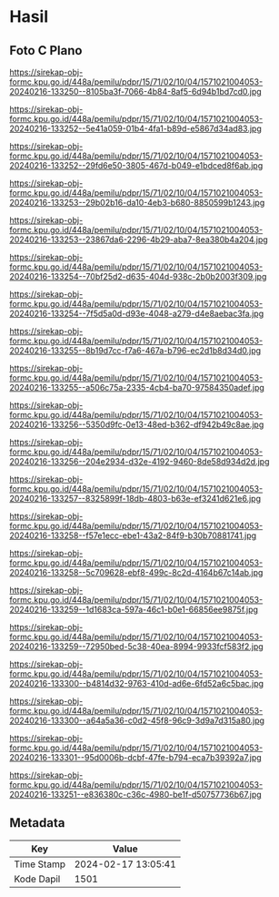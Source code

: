 # Hasil

## Foto C Plano

https://sirekap-obj-formc.kpu.go.id/448a/pemilu/pdpr/15/71/02/10/04/1571021004053-20240216-133250--8105ba3f-7066-4b84-8af5-6d94b1bd7cd0.jpg

https://sirekap-obj-formc.kpu.go.id/448a/pemilu/pdpr/15/71/02/10/04/1571021004053-20240216-133252--5e41a059-01b4-4fa1-b89d-e5867d34ad83.jpg

https://sirekap-obj-formc.kpu.go.id/448a/pemilu/pdpr/15/71/02/10/04/1571021004053-20240216-133252--29fd6e50-3805-467d-b049-e1bdced8f6ab.jpg

https://sirekap-obj-formc.kpu.go.id/448a/pemilu/pdpr/15/71/02/10/04/1571021004053-20240216-133253--29b02b16-da10-4eb3-b680-8850599b1243.jpg

https://sirekap-obj-formc.kpu.go.id/448a/pemilu/pdpr/15/71/02/10/04/1571021004053-20240216-133253--23867da6-2296-4b29-aba7-8ea380b4a204.jpg

https://sirekap-obj-formc.kpu.go.id/448a/pemilu/pdpr/15/71/02/10/04/1571021004053-20240216-133254--70bf25d2-d635-404d-938c-2b0b2003f309.jpg

https://sirekap-obj-formc.kpu.go.id/448a/pemilu/pdpr/15/71/02/10/04/1571021004053-20240216-133254--7f5d5a0d-d93e-4048-a279-d4e8aebac3fa.jpg

https://sirekap-obj-formc.kpu.go.id/448a/pemilu/pdpr/15/71/02/10/04/1571021004053-20240216-133255--8b19d7cc-f7a6-467a-b796-ec2d1b8d34d0.jpg

https://sirekap-obj-formc.kpu.go.id/448a/pemilu/pdpr/15/71/02/10/04/1571021004053-20240216-133255--a506c75a-2335-4cb4-ba70-97584350adef.jpg

https://sirekap-obj-formc.kpu.go.id/448a/pemilu/pdpr/15/71/02/10/04/1571021004053-20240216-133256--5350d9fc-0e13-48ed-b362-df942b49c8ae.jpg

https://sirekap-obj-formc.kpu.go.id/448a/pemilu/pdpr/15/71/02/10/04/1571021004053-20240216-133256--204e2934-d32e-4192-9460-8de58d934d2d.jpg

https://sirekap-obj-formc.kpu.go.id/448a/pemilu/pdpr/15/71/02/10/04/1571021004053-20240216-133257--8325899f-18db-4803-b63e-ef3241d621e6.jpg

https://sirekap-obj-formc.kpu.go.id/448a/pemilu/pdpr/15/71/02/10/04/1571021004053-20240216-133258--f57e1ecc-ebe1-43a2-84f9-b30b70881741.jpg

https://sirekap-obj-formc.kpu.go.id/448a/pemilu/pdpr/15/71/02/10/04/1571021004053-20240216-133258--5c709628-ebf8-499c-8c2d-4164b67c14ab.jpg

https://sirekap-obj-formc.kpu.go.id/448a/pemilu/pdpr/15/71/02/10/04/1571021004053-20240216-133259--1d1683ca-597a-46c1-b0e1-66856ee9875f.jpg

https://sirekap-obj-formc.kpu.go.id/448a/pemilu/pdpr/15/71/02/10/04/1571021004053-20240216-133259--72950bed-5c38-40ea-8994-9933fcf583f2.jpg

https://sirekap-obj-formc.kpu.go.id/448a/pemilu/pdpr/15/71/02/10/04/1571021004053-20240216-133300--b4814d32-9763-410d-ad6e-6fd52a6c5bac.jpg

https://sirekap-obj-formc.kpu.go.id/448a/pemilu/pdpr/15/71/02/10/04/1571021004053-20240216-133300--a64a5a36-c0d2-45f8-96c9-3d9a7d315a80.jpg

https://sirekap-obj-formc.kpu.go.id/448a/pemilu/pdpr/15/71/02/10/04/1571021004053-20240216-133301--95d0006b-dcbf-47fe-b794-eca7b39392a7.jpg

https://sirekap-obj-formc.kpu.go.id/448a/pemilu/pdpr/15/71/02/10/04/1571021004053-20240216-133251--e836380c-c36c-4980-be1f-d50757736b67.jpg


## Metadata

| Key        | Value               |
| ---------- | ------------------- |
| Time Stamp | 2024-02-17 13:05:41 |
| Kode Dapil | 1501                |



